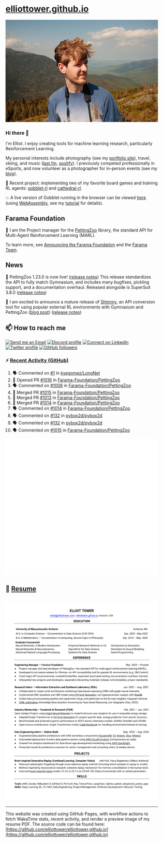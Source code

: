 # [elliottower.github.io](https://github.com/elliottower/elliottower.github.io)

[![A wild Elliot on Mt Washington](https://raw.githubusercontent.com/elliottower/elliottower.github.io/main/src/jpg/DSCF7539-600px.jpg?raw=true)](https://raw.githubusercontent.com/elliottower/elliottower.github.io/main/src/jpg/DSCF7539.jpg?raw=true)

### Hi there 👋

I'm Elliot. I enjoy creating tools for machine learning research, particularly Reinforcement Learning.

My personal interests include photography (see my [portfolio site](https://www.elliottower.com/)), travel, skiing, and music ([last.fm](https://www.last.fm/user/ajsdlfkwer), [spotify](https://open.spotify.com/user/12132818380)). I previously competed professionally in eSports, and now volunteer as a photographer for in-person events (see my [blog](https://www.elliottower.com/stories/?category=events)).

🤖 Recent project: implementing two of my favorite board games and training RL agents: [gobblet-rl](https://github.com/elliottower/gobblet-rl) and [cathedral-rl](https://github.com/elliottower/cathedral-rl). 

💥 A live version of Gobblet running in the browser can be viewed [here](https://elliottower.github.io/gobblet-rl/) (using [WebAssembly](https://webassembly.org/), see my [tutorial](https://github.com/elliottower/gobblet-rl/blob/main/tutorials/WebAssembly/web_assembly.md) for details).

## Farama Foundation

🚀 I am the Project manager for the [PettingZoo](https://github.com/Farama-Foundation/PettingZoo) library, the standard API for Multi-Agent Reinforcement Learning (MARL). 

To learn more, see [Announcing the Farama Foundation](https://farama.org/Announcing-The-Farama-Foundation) and the [Farama Team](https://farama.org/team).

## News

🎉 PettingZoo 1.23.0 is now live! ([release notes](https://github.com/Farama-Foundation/PettingZoo/releases/tag/1.23.0)) This release standardizes the API to fully match Gymnasium, and includes many bugfixes, pickling support, and a documentation overhaul. Released alongside is SuperSuit 3.8.0 ([release notes](https://github.com/Farama-Foundation/SuperSuit/releases/tag/3.8.0)) 

<!-- ![GitHub Release Date](https://img.shields.io/github/release-date/Farama-Foundation/PettingZoo) -->

🎉 I am excited to announce a mature release of [Shimmy](https://github.com/Farama-Foundation/Shimmy), an API conversion tool for using popular external RL environments with Gymnasium and PettingZoo ([blog post](https://farama.org/Announcing-Shimmy)) ([release notes](https://github.com/Farama-Foundation/Shimmy/releases/tag/v1.0.0)) 

## 📫 How to reach me

 [![Send me an Email](https://img.shields.io/badge/email-elliot%40elliottower.com-blue)](mailto:elliot@elliottower.com)
 [![Discord profile](https://img.shields.io/badge/Discord-7289DA?style=flat&logo=discord&logoColor=white)](https://discord.com/users/83091537923145728)
 [![Connect on LinkedIn](https://img.shields.io/badge/--linkedin?label=LinkedIn&logo=LinkedIn&style=social)](https://www.linkedin.com/in/elliot-tower)
 [![Twitter profile](https://img.shields.io/twitter/follow/elliottower?style=social)](https://twitter.com/ElliotTower/)
 [![GitHub followers](https://img.shields.io/github/followers/elliottower?style=social)](https://github.com/elliottower/)

### ⚡ [Recent Activity (GitHub)](https://github.com/elliottower)

<!--START_SECTION:activity-->
1. 🗣 Commented on [#1](https://github.com/kyegomez/LongNet/issues/1) in [kyegomez/LongNet](https://github.com/kyegomez/LongNet)
2. 💪 Opened PR [#1016](https://github.com/Farama-Foundation/PettingZoo/pull/1016) in [Farama-Foundation/PettingZoo](https://github.com/Farama-Foundation/PettingZoo)
3. 🗣 Commented on [#1008](https://github.com/Farama-Foundation/PettingZoo/issues/1008) in [Farama-Foundation/PettingZoo](https://github.com/Farama-Foundation/PettingZoo)
4. 🎉 Merged PR [#1015](https://github.com/Farama-Foundation/PettingZoo/pull/1015) in [Farama-Foundation/PettingZoo](https://github.com/Farama-Foundation/PettingZoo)
5. 🎉 Merged PR [#1013](https://github.com/Farama-Foundation/PettingZoo/pull/1013) in [Farama-Foundation/PettingZoo](https://github.com/Farama-Foundation/PettingZoo)
6. 🎉 Merged PR [#1014](https://github.com/Farama-Foundation/PettingZoo/pull/1014) in [Farama-Foundation/PettingZoo](https://github.com/Farama-Foundation/PettingZoo)
7. 🗣 Commented on [#1014](https://github.com/Farama-Foundation/PettingZoo/issues/1014) in [Farama-Foundation/PettingZoo](https://github.com/Farama-Foundation/PettingZoo)
8. 🗣 Commented on [#132](https://github.com/pybox2d/pybox2d/issues/132) in [pybox2d/pybox2d](https://github.com/pybox2d/pybox2d)
9. 🗣 Commented on [#132](https://github.com/pybox2d/pybox2d/issues/132) in [pybox2d/pybox2d](https://github.com/pybox2d/pybox2d)
10. 🗣 Commented on [#1015](https://github.com/Farama-Foundation/PettingZoo/issues/1015) in [Farama-Foundation/PettingZoo](https://github.com/Farama-Foundation/PettingZoo)
<!--END_SECTION:activity-->


<picture>
  <a href="https://metrics.lecoq.io/insights?user=elliottower">
   <img src="/github-metrics.svg" alt="Metrics">
  </a>
</picture>

## 📄 [Resume](https://elliottower.github.io/src/pdf/resume.pdf)

<!-- PDF-TO-MARKDOWN:START -->
![Page 1](src/png/page1.png "Page 1")
---
<!-- PDF-TO-MARKDOWN:END -->

----

This website was created using GitHub Pages, with workflow actions to fetch WakaTime stats, recent activity, and render a preview image of my resume PDF. The source code can be found here: [https://github.com/elliottower/elliottower.github.io](https://github.com/elliottower/elliottower.github.io)
